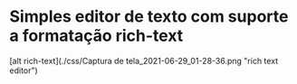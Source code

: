 # Simples editor de texto com suporte a formatação rich-text

[alt rich-text](./css/Captura de tela_2021-06-29_01-28-36.png "rich text editor")
